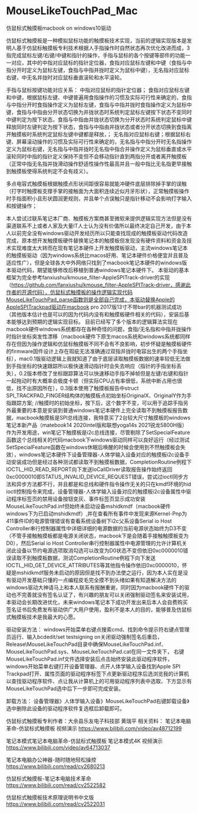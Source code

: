 # MouseLikeTouchPad_Mac
仿鼠标式触摸板macbook on windows10驱动

仿鼠标式触摸板是一种模拟鼠标功能的触摸板技术实现，当前的逻辑实现版本是发明人基于仿鼠标触摸板专利技术根据人手指操作时自然状态再次优化改进而成，3指完成鼠标左键/右键/中键和指针的操作，手指与鼠标的各个按键等部件的功能一一对应，其中的中指对应鼠标的指针定位器，食指对应鼠标左键和中键（食指与中指分开时定义为鼠标左键，食指与中指并拢时定义为鼠标中键），无名指对应鼠标右键，中无名并拢时对应鼠标垂直滚轮和水平滚轮。

手指与鼠标按键功能对应关系： 中指对应鼠标的指针定位器； 食指对应鼠标左键和中键，根据鼠标左键、中键普遍用食指操作的习惯及实际可行性来确定的，食指与中指分开时食指操作定义为鼠标左键，食指与中指并拢时食指操作定义为鼠标中键，食指与中指由分开状态切换为并拢状态时系统判定鼠标左键按下状态不变同时中键判定为按下状态，食指与中指由并拢状态切换为分开状态时系统判定鼠标中键释放同时左键判定为按下状态，食指与中指由并拢状态或者分开状态切换到食指离开触摸板时系统判定鼠标左键中键都是释放，； 无名指对应鼠标右键；根据鼠标右键、屏幕滚动操作的习惯及实际可行性来确定的，无名指与中指分开时无名指操作定义为鼠标右键，无名指与中指并拢时无名指中指合并操作定义为鼠标垂直或水平滚轮同时中指的指针定义保持不变但不会移动指针直到两指分开或者离开触摸板（正常中指无名指并拢滑动操作舒适性操作性最高并且一般中指比无名指更早接触到触摸板使得系统判定不会有歧义）。

多点电容式触摸板根据触摸点形状间距很容易就能冲硬件底层排除掉手掌的误触（打字时触摸板支撑手掌的接触面为大面积连续近似月牙形状），正常触摸板操作时手指面积小且形状圆润更规则，并且单个点误触只是指针移动不会影响打字输入和按键操作；

本人尝试过联系笔记本厂商、触摸板方案商甚至微软来提供逻辑实现方法但是没有渠道联系不上或者人家及大量IT人士认为没有价值所以最终决定自己开发，由于本人以前完全没有windows驱动开发经历所以只能查找现成的触摸板驱动代码改造完成，原本想开发触摸板硬件替换笔记本的触摸板但发现没有硬件资料和资金及技术实现难度太大转而在现有笔记本硬件上开发触摸板驱动，主流windows笔记本的触摸板驱动（因为windows系统比macos好用、笔记本硬件价格便宜并且普及适应性广），但是全球各大中外网络只找到了macbook笔记本硬件的windows版本驱动代码，期望能够修改后移植到普通windows笔记本硬件下。 本驱动的基本框架为完全参考fanxiushu/kmouse_filter-AppleSPITrack-driver的实现（https://github.com/fanxiushu/kmouse_filter-AppleSPITrack-driver，感谢此作者的开源代码），仿鼠标式触摸板的操作逻辑实现代码MouseLikeTouchPad_parse函数则是全部自己完成，本驱动替换Apple的AppleSPITrackpad驱动在macbook pro 2017版13寸不带bar的机器测试成功（其他版本估计也是可以的因为代码内没有和触摸板硬件相关的代码），安装后基本能够达到预期的逻辑实现目标。 目前已经写了多个版本的逻辑算法实现在macbook硬件windows系统都存在各种奇怪的问题，食指/无名指和中指并拢操作时指针坐标突发性漂移（macbook硬件下原生macos系统和windows系统都同样存在但因为操作逻辑和仿鼠标触摸板不同不会有不良影响，初步怀疑是触摸板硬件的firmware固件设计上存在瑕疵无法准确通过双指并拢时电容出生的两个手指坐标），mac0.1版驱动逻辑上我就知道了由于底层读取触摸板数据的速率较低无法做到手指坐标的快速跟踪所以极快速滑动指针时会失去响应（指针的手指坐标丢失），0.2版本修改了坐标跟踪算法可以快速移动手指不掉帧但是左键/右键和指针一起拖动时有大概率会极度卡顿（但实际CPU占有率很低，系统中断占用也很低，找不出原因所在），0.3版本使用了触摸板报告中struct SPI_TRACKPAD_FINGER结构体的触摸板点初始坐标OriginalX、OriginalY作为手指跟踪方案;  //触摸时的初始坐标，按下后，这个数字不变，可以用于追踪手指另外最重要的本意是安装到普通windows笔记本硬件上完全读取不到触摸板报告数据，macbook触摸板是SPI总线连接，我特意买了2台较大尺寸触摸板的windows笔记本新产品（matebook14 2020intel版和联想yoga14s 2021锐龙5800H版）作为开发用途，win笔记下触摸板是i2c总线连接，尽管剔除了SetSpecialFeature函数这个总线相关的代码macbook下windows驱动同样可以良好运行（经过测试SetSpecialFeature函数在windows休眠后唤醒的时候会使用到不然触摸板会失效），windows笔记本硬件下设备管理器-人体学输入设备对应的触摸板i2c设备手动安装成功但是经过各种测试都读取不到触摸板数据，CompletionRoutine例程下IOCTL_HID_READ_REPORT向下发送IoCallDriver读取报告操作始终返回0xc0000010即STATUS_INVALID_DEVICE_REQUEST错误，尝试过ioctl同步方法和异步方法都不行，并且都是和总线和硬件指令操作无关的只在kmdf环境的hid ioctl控制指令来完成，设备管理器-人体学输入设备对应的触摸板i2c设备属性中驱动程序标签页的禁用设备按钮变灰、事件标签页显示成功安装MouseLikeTouchPad.inf但始终未启动设备mshidkmdf（macbook硬件windows下为已启动mshidkmdf）,并在查看所有事件中发现来源Kernel-Pnp为411事件ID的电源管理错误有查看系统设备树下i2c父系设备Serial io Host Controller串行控制器属性中详细详细的电源数据的当前电源状态始终为D3不变（不管手接触触摸板都是电源关闭状态，macbook下是会随着手接触触摸板变为D0），然后Serial io Host Controller串行控制器属性中电源管理的允许计算机关闭此设备以节约电源选项取消勾选可以改变为D0状态不变但依旧0xc0000010错误读取不到触摸板数据，测试CompletionRoutine例程下向下发送IOCTL_HID_GET_DEVICE_ATTRIBUTES等其他指令操作依旧0xc0000010，怀疑是mshidkmdf服务未启动的原因但是找不到办法使之运行，因为本人实在是没有驱动开发基础只懂的一点编程皮毛完全摸不到头绪如果有知道解决方法的windows驱动大神请马上和本人联系有报酬重谢，同时因为macbook硬件下的驱动也不完善就没有签名认证了，有兴趣的朋友可以关闭强制驱动签名来安装试用，本驱动会长期改进优化，未来windows笔记本下成功开发出来后本人会自费购买签名证书后免费发布驱动供广大用户使用，盈利不是本人的目的，能够普及仿鼠标式触摸板技术是我最大的心愿。

驱动安装方法： windows开始菜单右键点搜索cmd、找到命令提示符右键点管理员运行、输入bcdedit/set testsigning on关闭驱动强制签名后重启， Release\MouseLikeTouchPad目录中确保MouseLikeTouchPad.inf、MouseLikeTouchPad.sys、MouseLikeTouchPad.cat在同一文件夹下， 右键MouseLikeTouchPad.inf文件选择安装后点击始终安装此驱动程序软件， windows开始菜单右键打开设备管理器、点开人体学输入设备找到Apple SPI Trackpad打开、属性页面的驱动程序标签下点更新驱动程序后选浏览我的计算机以查找驱动程序软件、点让我从计算机上的可用驱动程序列表中选取、下方显示有MouseLikeTouchPad选中后下一步即可完成安装。

卸载方法： 设备管理器》人体学输入设备》MouseLikeTouchPad右键卸载设备》选中删除此设备的驱动程序软件复选框后卸载即可。

仿鼠标式触摸板专利作者：大余县乐友电子科技部 黄瑞平 相关资料： 笔记本电脑革命-仿鼠标式触摸板 视频演示 https://www.bilibili.com/video/av48712199

笔记本模式笔记本电脑革命-仿鼠标式触摸板 笔记本模式4K 视频演示 https://www.bilibili.com/video/av64713037

笔记本电脑办公神器-随时随地轻松操控 https://www.bilibili.com/read/cv2680213

仿鼠标式触摸板-笔记本电脑技术革命 https://www.bilibili.com/read/cv2522582

仿鼠标式触摸板技术原理说明书中文版 https://www.bilibili.com/read/cv2522031
